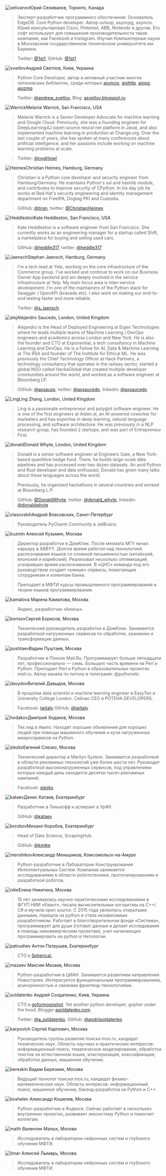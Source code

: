 <a name="selivanov"></a>![selivanov](/2018/img/speakers/2018/selivanov.png)Юрий Селиванов, Торонто, Канада

> Эксперт-разработчик программного обеспечения. Основатель EdgeDB. Core Python developer. Автор uvloop, asyncpg, asyncio. Юрий консультировал Cisco, Pinterest, ABB, Nintendo и другие. Его софт используют для повышения производительности такие компании, как Facebook и Instagram. 
 Изучал Компьютерные науки в Московском государственном техническом университете им. Баумана.

> Twitter: [@1st1](https://twitter.com/1st1), GitHub: [@1st1](https://github.com/1st1)

<a name="svwtlov"></a>![svwtlov](/2018/img/speakers/2018/svetlov.jpg)Андрей Светлов, Киев, Украина

> Python Core Developer, автор и активный участник многих питоновских библиотек, среди которых [asyncio](http://asyncio.org), [aiohttp](https://pypi.org/project/aiohttp/), [aiopg](https://aiopg.readthedocs.io/en/stable/), [aiozmq](https://aiozmq.readthedocs.io/en/v0.7.0/).

> Twitter: [@andrew_svetlov](https://twitter.com/andrew_svetlov), Blog: [asvetlov.blogspot.ru](http://asvetlov.blogspot.fr)

<a name="Warrick"></a>![Warrick](/2018/img/speakers/2018/nyghtowl.jpeg)Melanie Warrick, San Francisco, USA

> Melanie Warrick is a Senior Developer Advocate for machine learning and Google Cloud. Previously, she was a founding engineer for DeepLearning4J (open source neural net platform in Java), and also implemented machine learning in production at Change.org. Over the last couple of years, she has spoken at many conferences about artificial intelligence, and her passions include working on machine learning problems at scale.

> Twitter: [@nyghtowl](https://twitter.com/nyghtowl)

<a name="Heimes"></a>![Heimes](/2018/img/speakers/2018/Heimes.jpg)Christian Heimes, Hamburg, Germany

> Christian is a Python core developer and security engineer from Hamburg/Germany. He maintains Python's ssl and hashlib module, and contributes to improve security of CPython. In his day job he works at Red Hat's security engineering and identity management department on FreeIPA, Dogtag PKI and Custodia.

> GitHub: [@tiran](https://github.com/tiran), twitter: [@ChristianHeimes](https://twitter.com/christianheimes)

<a name="Heddleston"></a>![Heddleston](/2018/img/speakers/2018/hadson.jpg)Kate Heddleston, San Francisco, USA

> Kate Heddleston is a software engineer from San Francisco. She currently works as an engineering manager for a startup called Shift, a marketplace for buying and selling used cars. 

> GitHub: [@heddle317](https://github.com/heddle317), twitter: [@heddle317](https://twitter.com/heddle317)

<a name="Jaensch"></a>![Jaensch](/2018/img/speakers/2018/SJ.jpg)Stephan Jaensch, Hamburg, Germany

> I'm a tech lead at Yelp, working on the core infrastructure of the Commerce group. I've worked and continue to work on our Business Owner App backend and am deeply involved in the service infrastructure at Yelp. My main focus area is inter-service development. I'm one of the maintainers of the Python stack for Swagger / OpenAPI (bravado etc). I also work on making our end-to-end testing faster and more reliable.

> Twitter: [@s_jaensch](https://twitter.com/s_jaensch)

<a name="alej"></a>![alej](/2018/img/speakers/2018/alej1.jpeg)Alejandro Saucedo, London, United Kingdom

> Alejandro is the Head of Deployed Engineering at Eigen Technologies where he leads multiple teams of Machine Learning / DevOps engineers and academics across London and New York. He is also the founder and CTO at Exponential, a tech consultancy in Machine Learning and DevOps. He is a Fellow for AI, Data & Machine Learning at The RSA and founder of The Institute for Ethical ML. He was previously the Chief Technology Officer at Hack Partners, a technology consultancy that operates in the railway sector, started a global NGO called HackaGlobal that created multiple developer communities around the world, and worked as a software engineer at Bloomberg LP.
>
> GitHub: [@axsauze](https://github.com/axsauze), 
> twitter: [@axsaucedo](https://twitter.com/axsaucedo),
> linkedin: [@axsaucedo](https://www.linkedin.com/in/axsaucedo/)

<a name="Ling"></a>![Ling](/2018/img/speakers/2018/Ling.png)Ling Zhang, London, United Kingdom

> Ling is a passionate entrepreneur and polyglot software engineer. He is one of the first engineers at Aiden.ai, an AI-powered coworker for marketers and has  expertise in deep learning, natural language processing, and software architecture. He was previously in a NLP research group, has founded 2 startups, and was part of Entrepreneur First. 

<a name="donald"></a>![donald](/2018/img/speakers/2018/donald.jpg)Donald Whyte, London, United Kingdom

> Donald is a senior software engineer at Engineers Gate, a New York-based quantitive hedge fund. There, he builds large-scale data pipelines and has processed over two dozen datasets. An avid Python and Rust developer and data enthusiast, Donald has given many talks about these languages across the world.

> Previously, he organised hackathons in several countries and worked at Bloomberg L.P. 
>
> GitHub: [@DonaldWhyte](https://github.com/DonaldWhyte/), 
> twitter: [@donald_whyte](https://twitter.com/donald_whyte),
> linkedin: [@donaldwhyte](https://www.linkedin.com/in/donaldwhyte/)

<a name="vlasovskih"></a>![vlasovskih](/2017/img/speakers/2017/vlasovskih.JPG)Андрей Власовских, Санкт-Петербург

> Руководитель PyCharm Community в JetBrains.

<a name="kuzmin"></a>![kuzmin](/2018/img/speakers/2018/kuzmin1.jpg) Алексей Кузьмин, Москва
>
> Директор разработки в ДомКлик. После мехмата МГУ начал карьеру в ABBYY. Долгое время работал над технологией распознавания языков со сложной письменностью (китайский, японский и корейский). Реализовал несколько оптимизаций, ускоривших время распознавания. В «ЦНС» команда под его руководством создает «умные» сервисы, помогающие сотрудникам и клиентам банка.
> 
> Преподает в МФТИ курсы промышленного программирования и теории языков программирования.

<a name="kamalova"></a>![kamalova](/2018/img/speakers/2018/kamalova.jpg) Марина Камалова, Москва
>
> Яндекс, разработчик «Алисы».

<a name="borisov"></a>![borisov](/2018/img/speakers/2018/borisov.jpg)Сергей Борисов, Москва

> Технический руководитель разработки в ДомКлик. Занимается разработкой нагруженных сервисов по обработке, хранению и трансформации данных.

<a name="pushtaev"></a>![pushtaev](/2018/img/speakers/2018/pushtaev.jpg)Вадим Пуштаев, Москва

> Разработчик в Поиске Mail.Ru. Программирует больше пятнадцати лет, профессионально — семь. Большую часть времени на Perl и Python. Преподает Perl и Python в образовательных проектах mail.ru. Автор канала по питону в телеграме: @pythonetc.

<a name="davydov"></a>![davydov](/2018/img/speakers/2018/davydov.jpg)Виталий Давыдов, Москва

> В прошлом data scientist и machine learning engineer в EasyTen и University College London. Сейчас CEO в POTEHA DEVELOPERS.
>
> Facebook: [iwitaly](https://www.facebook.com/iwitaly)
> GitHub: [@iwitaly](https://github.com/iwitaly)

<a name="hodakov"></a>![hodakov](/2018/img/speakers/2018/hodakov.jpg)Дмитрий Ходаков, Москва

> Тех.лид в Авито. Находят хорошие объявления для хороших людей при помощи машинного обучения и кучи нагруженных микросервисов на Python.

<a name="slezko"></a>![slezko](/2018/img/speakers/2018/slezko.jpg)Евгений Слезко, Москва

> Технический директор в Marilyn System. Занимается разработкой в области рекламных технологий уже более шести лет. Руководит разработкой высоконагруженных сервисов, под управлением которых каждый день находятся десятки тысяч рекламных кампаний.

> Facebook: [slezko](https://www.facebook.com/slezko)

<a name="kataev"></a>![kataev](/2018/img/speakers/2018/kataev.jpeg)Денис Катаев, Екатеринбург

> Разработчик в Тинькофф и аспирант в УрФУ.

> GitHub: [@kataev](https://github.com/kataev)

<a name="korobov"></a>![korobov](/2018/img/speakers/2018/korobov.jpg)Михаил Коробов, Екатеринбург

> Head of Data Science, ScrapingHub.

> GitHub: [@kmike](https://github.com/kmike)

<a name="menshikov"></a>![menshikov](/2018/img/speakers/2018/menshikov.jpg)Александр Меньшиков, Комсомольск-на-Амуре

> Python-разработчик в Лаборатории Конструирования Интеллектуальных Систем. Компания занимается исследованиями в области робототехники, прототипированием и разработкой роботов. 

<a name="nike"></a>![nike](/2018/img/speakers/2018/nike.jpg)Елена Никитина, Москва

> 15 лет занималась научно-практическими исследованиями в ФГУП НИИ «Квант», писала вычислительные алгоритмы на С++/С# и мучила  open source. С 2015 года увлеклась открытыми данными, перешла на python и стала независимым разработчиком. Работает в благотворительном фонде «Система», программирует для души (готовит данные и делает исследования в помощь некоммерческим проектам), учит начинающих программировать на python в Нетологии.

<a name="patrushev"></a>![patrushev](/2018/img/speakers/2018/patrushev.jpg) Антон Патрушев, Екатеринбург

> CTO в [Spherical.](https://www.spherical.pm)

<a name="mazaev"></a>![mazaev](/2018/img/speakers/2018/mazaev.JPG) Максим Мазаев, Москва

> Python-разработчик в ЦИАН. Занимается развитием направления Новостроек. Интересуется функциональным программированием, асинхронностью и свежими фронтенд-технологиями.

<a name="soldatenko"></a>![soldatenko](/2018/img/speakers/2018/soldatenko.jpg) Андрей Солдатенко, Киев, Украина

> CTO в [goformoonshot](https://goformoonshot.com/). Yet another python developer, gopher under the hood. Blogger [asoldatenko.com](https://asoldatenko.com)

> Twitter: [@a_soldatenko](https://twitter.com/a_soldatenko), GitHub: [@andriisoldatenko](https://github.com/andriisoldatenko)

<a name="karpovich"></a>![karpovich](/2018/img/speakers/2018/karpovich1.jpg) Сергей Карпович, Москва

> Руководитель группы развития поиска mos.ru, кандидат технических наук. Область научных и практических интересов: информационный поиск, тематическое моделирование, обработка текстов на естественном языке, кластеризация, классификация, обработка данных, машинное обучение.

<a name="bereskin"></a>![bereskin](/2018/img/speakers/2018/bereskin.png) Вадим Березкин, Москва

> Ведущий технолог поиска mos.ru, кандидат физико-математических наук. Область интересов: информационный поиск, машинное обучение, бэкэнд-разработка на Python и C++.

<a name="koshelev"></a>![koshelev](/2018/img/speakers/2018/koshelev.jpg) Александр Кошелев, Москва 

> Python-разработчик в Яндексе. Сейчас работает в нескольких внутренних проектах, развивает экосистему Python и помогает коллегам.

<a name="malih"></a>![malih](/2018/img/speakers/2018/malih.jpg) Валентин Малых, Москва 

> Исследователь в лаборатории нейронных систем и глубокого обучения МФТИ.

<a name="limar"></a>![limar](/2018/img/speakers/2018/limar.jpg) Алексей Лымарь, Москва 

> Исследователь в лаборатории нейронных систем и глубокого обучения МФТИ.

